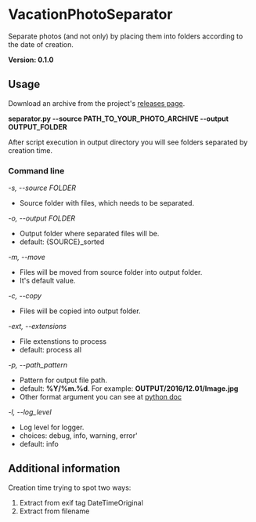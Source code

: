 # VacationPhotoSeparator
Separate photos (and not only) by placing them into folders according to the date of creation.

**Version: 0.1.0**

## Usage
Download an archive from the project's [releases page](https://github.com/zifter/VacationPhotoSplitter).

**separator.py --source PATH_TO_YOUR_PHOTO_ARCHIVE --output OUTPUT_FOLDER**

After script execution in output directory you will see folders separated by creation time.

### Command line

*-s, --source FOLDER*
  * Source folder with files, which needs to be separated.

*-o, --output FOLDER*
  * Output folder where separated files will be.
  * default: {SOURCE}_sorted

*-m, --move*
  * Files will be moved from source folder into output folder.
  * It's default value.

*-c, --copy*
  * Files will be copied into output folder.

*-ext, --extensions*
  * File extenstions to process
  * default: process all

*-p, --path_pattern*
  * Pattern for output file path.
  * default: **%Y/%m.%d**. For example: **OUTPUT/2016/12.01/Image.jpg**
  * Other format argument you can see at [python doc](https://docs.python.org/2/library/time.html#time.strftime)

*-l, --log_level*
  * Log level for logger.
  * choices: debug, info, warning, error'
  * default: info

## Additional information

Creation time trying to spot two ways:
  1. Extract from exif tag DateTimeOriginal
  2. Extract from filename